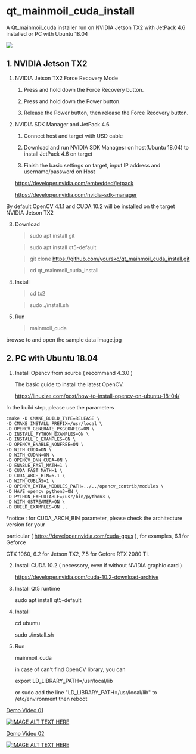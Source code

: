 # qt_mainmoil_cuda_install

A Qt_mainmoil_cuda installer run on NVIDIA Jetson TX2 with JetPack 4.6 installed or PC with Ubuntu 18.04


<img src="document/images/screen2.gif">


## 1. NVIDIA Jetson TX2

1. NVIDIA Jetson TX2 Force Recovery Mode
 
	1. Press and hold down the Force Recovery button.

	2. Press and hold down the Power button.

	3. Release the Power button, then release the Force Recovery button.

2. NVIDIA SDK Manager and JetPack 4.6

	1. Connect host and target with USD cable

	2. Download and run NVIDIA SDK Managesr on host(Ubuntu 18.04) to install JetPack 4.6 on target

	3. Finish the basic settings on target, input IP address and username/password on Host

	https://developer.nvidia.com/embedded/jetpack

	https://developer.nvidia.com/nvidia-sdk-manager

By default OpenCV 4.1.1 and CUDA 10.2 will be installed on the target 
NVIDIA Jetson TX2

3. Download 

	>sudo apt install git

	>sudo apt install qt5-default

	>git clone https://github.com/yourskc/qt_mainmoil_cuda_install.git

	>cd qt_mainmoil_cuda_install
 
4. Install 

	>cd tx2

	>sudo ./install.sh

5. Run

	>mainmoil_cuda 

browse to and open the sample data image.jpg 


## 2. PC with Ubuntu 18.04


1. Install Opencv from source ( recommand 4.3.0 )

	The basic guide to install the latest OpenCV.

	https://linuxize.com/post/how-to-install-opencv-on-ubuntu-18-04/

In the build step, please use the parameters

	cmake -D CMAKE_BUILD_TYPE=RELEASE \
	-D CMAKE_INSTALL_PREFIX=/usr/local \
	-D OPENCV_GENERATE_PKGCONFIG=ON \
	-D INSTALL_PYTHON_EXAMPLES=ON \
	-D INSTALL_C_EXAMPLES=ON \
	-D OPENCV_ENABLE_NONFREE=ON \
	-D WITH_CUDA=ON \
	-D WITH_CUDNN=ON \
	-D OPENCV_DNN_CUDA=ON \
	-D ENABLE_FAST_MATH=1 \
	-D CUDA_FAST_MATH=1 \
	-D CUDA_ARCH_BIN=6.1 \
	-D WITH_CUBLAS=1 \
	-D OPENCV_EXTRA_MODULES_PATH=../../opencv_contrib/modules \
	-D HAVE_opencv_python3=ON \
	-D PYTHON_EXECUTABLE=/usr/bin/python3 \
	-D WITH_GSTREAMER=ON \
	-D BUILD_EXAMPLES=ON ..


*notice : for CUDA_ARCH_BIN parameter, please check the architecture version for your 

particular ( https://developer.nvidia.com/cuda-gpus ), for examples, 6.1 for Geforce 

GTX 1060, 6.2 for Jetson TX2, 7.5 for Gefore RTX 2080 Ti.

2. Install CUDA 10.2 ( necessory, even if without NVIDIA graphic card )

	https://developer.nvidia.com/cuda-10.2-download-archive

3. Install Qt5 runtime 

	sudo apt install qt5-default

4. Install 

	cd ubuntu

	sudo ./install.sh

5. Run

	mainmoil_cuda 

	in case of can't find OpenCV library, you can

	export LD_LIBRARY_PATH=/usr/local/lib

	or sudo add the line "LD_LIBRARY_PATH=/usr/local/lib" to /etc/environment then reboot


<a href="https://youtu.be/FlaG7w-JT9Q"> Demo Video 01</a>

[![IMAGE ALT TEXT HERE](https://img.youtube.com/vi/FlaG7w-JT9Q/0.jpg)](https://youtu.be/FlaG7w-JT9Q)

<a href="https://youtu.be/sx6WaPc6Tkg"> Demo Video 02</a>

[![IMAGE ALT TEXT HERE](https://img.youtube.com/vi/sx6WaPc6Tkg/0.jpg)](https://youtu.be/sx6WaPc6Tkg)







